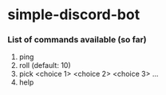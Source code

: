 # simple-discord-bot
### List of commands available (so far)
1. ping
2. roll <value> (default: 10)
3. pick <choice 1> <choice 2> <choice 3> ...
4. help
